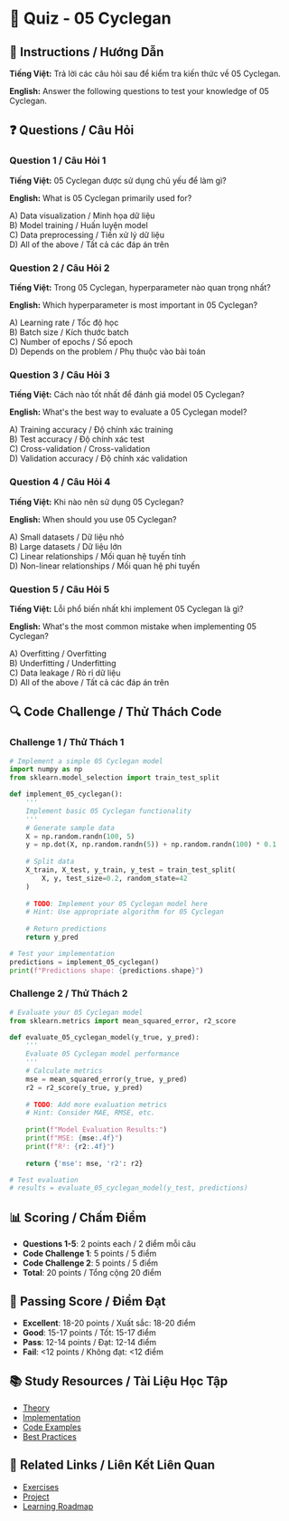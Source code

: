 # 🧠 Quiz - 05 Cyclegan

## 📝 Instructions / Hướng Dẫn

**Tiếng Việt:** Trả lời các câu hỏi sau để kiểm tra kiến thức về 05 Cyclegan.

**English:** Answer the following questions to test your knowledge of 05 Cyclegan.

## ❓ Questions / Câu Hỏi

### Question 1 / Câu Hỏi 1
**Tiếng Việt:** 05 Cyclegan được sử dụng chủ yếu để làm gì?

**English:** What is 05 Cyclegan primarily used for?

A) Data visualization / Minh họa dữ liệu  
B) Model training / Huấn luyện model  
C) Data preprocessing / Tiền xử lý dữ liệu  
D) All of the above / Tất cả các đáp án trên

### Question 2 / Câu Hỏi 2
**Tiếng Việt:** Trong 05 Cyclegan, hyperparameter nào quan trọng nhất?

**English:** Which hyperparameter is most important in 05 Cyclegan?

A) Learning rate / Tốc độ học  
B) Batch size / Kích thước batch  
C) Number of epochs / Số epoch  
D) Depends on the problem / Phụ thuộc vào bài toán

### Question 3 / Câu Hỏi 3
**Tiếng Việt:** Cách nào tốt nhất để đánh giá model 05 Cyclegan?

**English:** What's the best way to evaluate a 05 Cyclegan model?

A) Training accuracy / Độ chính xác training  
B) Test accuracy / Độ chính xác test  
C) Cross-validation / Cross-validation  
D) Validation accuracy / Độ chính xác validation

### Question 4 / Câu Hỏi 4
**Tiếng Việt:** Khi nào nên sử dụng 05 Cyclegan?

**English:** When should you use 05 Cyclegan?

A) Small datasets / Dữ liệu nhỏ  
B) Large datasets / Dữ liệu lớn  
C) Linear relationships / Mối quan hệ tuyến tính  
D) Non-linear relationships / Mối quan hệ phi tuyến

### Question 5 / Câu Hỏi 5
**Tiếng Việt:** Lỗi phổ biến nhất khi implement 05 Cyclegan là gì?

**English:** What's the most common mistake when implementing 05 Cyclegan?

A) Overfitting / Overfitting  
B) Underfitting / Underfitting  
C) Data leakage / Rò rỉ dữ liệu  
D) All of the above / Tất cả các đáp án trên

## 🔍 Code Challenge / Thử Thách Code

### Challenge 1 / Thử Thách 1
```python
# Implement a simple 05 Cyclegan model
import numpy as np
from sklearn.model_selection import train_test_split

def implement_05_cyclegan():
    '''
    Implement basic 05 Cyclegan functionality
    '''
    # Generate sample data
    X = np.random.randn(100, 5)
    y = np.dot(X, np.random.randn(5)) + np.random.randn(100) * 0.1
    
    # Split data
    X_train, X_test, y_train, y_test = train_test_split(
        X, y, test_size=0.2, random_state=42
    )
    
    # TODO: Implement your 05 Cyclegan model here
    # Hint: Use appropriate algorithm for 05 Cyclegan
    
    # Return predictions
    return y_pred

# Test your implementation
predictions = implement_05_cyclegan()
print(f"Predictions shape: {predictions.shape}")
```

### Challenge 2 / Thử Thách 2
```python
# Evaluate your 05 Cyclegan model
from sklearn.metrics import mean_squared_error, r2_score

def evaluate_05_cyclegan_model(y_true, y_pred):
    '''
    Evaluate 05 Cyclegan model performance
    '''
    # Calculate metrics
    mse = mean_squared_error(y_true, y_pred)
    r2 = r2_score(y_true, y_pred)
    
    # TODO: Add more evaluation metrics
    # Hint: Consider MAE, RMSE, etc.
    
    print(f"Model Evaluation Results:")
    print(f"MSE: {mse:.4f}")
    print(f"R²: {r2:.4f}")
    
    return {'mse': mse, 'r2': r2}

# Test evaluation
# results = evaluate_05_cyclegan_model(y_test, predictions)
```

## 📊 Scoring / Chấm Điểm

- **Questions 1-5**: 2 points each / 2 điểm mỗi câu
- **Code Challenge 1**: 5 points / 5 điểm
- **Code Challenge 2**: 5 points / 5 điểm
- **Total**: 20 points / Tổng cộng 20 điểm

## 🎯 Passing Score / Điểm Đạt

- **Excellent**: 18-20 points / Xuất sắc: 18-20 điểm
- **Good**: 15-17 points / Tốt: 15-17 điểm  
- **Pass**: 12-14 points / Đạt: 12-14 điểm
- **Fail**: <12 points / Không đạt: <12 điểm

## 📚 Study Resources / Tài Liệu Học Tập

- [Theory](./THEORY_05_cyclegan.md)
- [Implementation](./IMPLEMENTATION_05_cyclegan.md)
- [Code Examples](./CODE_EXAMPLES_05_cyclegan.md)
- [Best Practices](./BEST_PRACTICES_05_cyclegan.md)

## 🔗 Related Links / Liên Kết Liên Quan

- [Exercises](./EXERCISES_05_cyclegan.md)
- [Project](./PROJECT_05_cyclegan.md)
- [Learning Roadmap](./LEARNING_ROADMAP_05_cyclegan.md)
